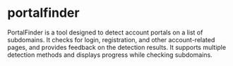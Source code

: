 # portalfinder
PortalFinder is a tool designed to detect account portals on a list of subdomains. It checks for login, registration, and other account-related pages, and provides feedback on the detection results. It supports multiple detection methods and displays progress while checking subdomains.
